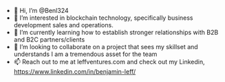 - 👋 Hi, I’m @Benl324
- 👀 I’m interested in blockchain technology, specifically business development sales and operations.
- 🌱 I’m currently learning how to establish stronger relationships with B2B and B2C partners/clients
- 💞️ I’m looking to collaborate on a project that sees my skillset and understands I am a tremendous asset for the team
- 📫 Reach out to me at leffventures.com and check out my Linkedin, https://www.linkedin.com/in/benjamin-leff/

<!---
Benl324/Benl324 is a ✨ special ✨ repository because its `README.md` (this file) appears on your GitHub profile.
You can click the Preview link to take a look at your changes.
--->
